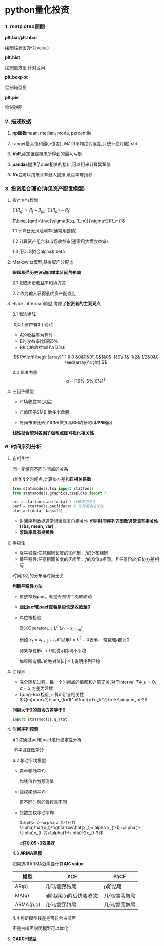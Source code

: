 # python量化投资

### 1. matplotlib画图

**plt.bar/plt.hbar** 

绘制柱状图(针对value)



**plt.hist**

绘制直方图,针对区间



**plt.boxplot**

绘制箱型图



**plt.pie**

绘制饼图



### 2. 描述数据

1. **np函数**mean, median, mode, percentile  

2. range(最大值和最小值差), MAD(平均绝对误差,只统计绝对值),std

3. **VaR**,给定置信概率所得到的最大亏损

4. **pandas**提供了cum相关的接口,可以用来计算累积值

5. **ffn**包可以用来计算最大回撤,收益率等指标

   

### 3. 投资组合理论(详见资产配置模型)

1. 资产定价模型

   $\mathbb{E}(R_q)=R_f+\beta_{qm}[\mathbb{E}(R_m)-R_f]$

   $\beta_{qm}=\frac{\sigma(R_q, R_m)}{\sigma^2(R_m)}$

   1.1 计算日无风险利率(通常用国债)

   1.2 计算资产组合和市场收益率(通常用大盘收益率)

   1.3 用OLS拟合alpha和beta

2. Markowitz模型,获得资产分配比

   **很容易受历史波动和样本区间的影响**

   2.1 获取历史收益率和协方差

   2.2 作为输入获得最优资产配置比

3. Black Litterman模型,考虑了**投资者的主观观点**

   3.1 看法矩阵

   ​	对5个资产有3个观点

   	- A的收益率为15%
   	- B的收益率比D高5%
   	- B和C的收益率比A低%6

   $$
   P=\left[\begin{array}1 
   1 & 0 &0&0&0\\
   0&1&0&-1&0\\
   1&-1/2&-1/2&0&0
   \end{array}\right]
   $$

   

   3.2 看法向量
   $$
   q=[15\%,5\%,6\%]^T
   $$

4. 三因子模型

   - 市场收益率(大盘)

   - 市值因子SMB(做多小盘股)
   - 账面市值比因子B/M(做多高BM的标的(**即P/B低**))

   **线性拟合前对各因子做散点图可视化相关性**





### 6. 时间序列分析

1. 自相关性

   同一变量在不同时间点的关系

   shift N个时间点,计算协方差和**自相关系数**

   ```python
   from statsmodels.tsa import stattools
   from statsmodels.graphics.tsaplots import *
   
   acf = stattools.acf(data) # 计算自相关性
   pacf = stattools.pacf(data) # 计算偏自相关性
   plot_acf(data, lags=30)
   ```

   - 时间序列数据通常很难具有自相关性,但是**时间序列的函数通常具有相关性(abs, mean, var)**
   - **波动率具有持续性**

2. 平稳性

   - 强平稳性:任意相同长度的区间里，$f$的分布相同
   - 弱平稳性:任意相同长度的区间里，$f$的均值$\mu$相同，且任意阶$l$的**自**协方差相等

   时间序列的分布与时间无关

   **判断平稳性方法**

   - 直接常规plot，看是否围绕平均值波动

   - **画出acf和pacf查看是否快速收敛至0** 

   - 单位根检验

     定义Operator $L:L^m(x_t=x_{t-m})$

     例如 $x_t=x_{t-2}+\epsilon_t$可以用$1=L^2+0$表示。  常数和$\epsilon$都为0

     如果存在解$L=0$就说明序列不平稳

     如果所有解$L$的绝对值$|L|>1$,说明序列平稳                                                      

3. 白噪声

   - 完全随机过程，每一个时间点的值都和之前无关,对于interval $T$中,$\mu=0,\sigma=x$,方差为常数
   - Ljung-Box检验,计算$m$阶自相关性$Q(m)=n(n+2)\sum_{k=1}^m\frac{\rho_k^2}{n-k}\sim\chi_m^2$

   **间隔大于0的自协方差等于0**

   ```python
   import statsmodels.q_stat
   ```

4. **时间序列预测**

   4.1 先通过acf和pacf进行稳定性分析

   ​	不平稳就做差分

   4.2 移动平均模型

   - 简单移动平均

     均线值作为预测值

   - 加权移动平均

     前不同时刻的值权重不同

   - 指数加权移动平均

     $\hat{x_t}=\alpha x_{t-1}+(1-\alpha)\hat{x_t}\rightarrow\hat{x_t}=\alpha x_{t-1}+\alpha(1-\alpha)x_{t-2}+\alpha(1-\alpha)^2x_{t-3}$

     $\alpha$**在0.05~3效果好**

   4.3 **ARMA建模**

   如果选择ARMA就需要计算**AIC value**

   | 模型      | ACF                    | PACF          |
   | --------- | ---------------------- | ------------- |
   | AR(p)     | 几何/震荡拖尾          | p阶结尾       |
   | MA(q)     | q阶截尾(q阶后快速收敛) | 几何/震荡拖尾 |
   | ARMA(p,q) | 几何/震荡拖尾          | 几何/震荡拖尾 |

   4.4 判断模型残差是否符合白噪声

   不是白噪声说明模型可以优化

5. **GARCH模型**